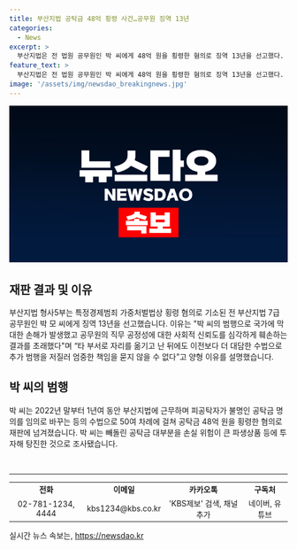 ```yaml
---
title: 부산지법 공탁금 48억 횡령 사건…공무원 징역 13년
categories:
  - News
excerpt: >
  부산지법은 전 법원 공무원인 박 씨에게 48억 원을 횡령한 혐의로 징역 13년을 선고했다. 재판부는 박 씨의 범행으로 국가에 큰 손해가 발생하고 공무원의 신뢰도를 훼손했다고 밝혔다. 박 씨는 공탁금을 횡령한 후 파생상품 등에 대부분 투자해 탕진한 것으로 조사됐다.
feature_text: >
  부산지법은 전 법원 공무원인 박 씨에게 48억 원을 횡령한 혐의로 징역 13년을 선고했다. 재판부는 박 씨의 범행으로 국가에 큰 손해가 발생하고 공무원의 신뢰도를 훼손했다고 밝혔다. 박 씨는 공탁금을 횡령한 후 파생상품 등에 대부분 투자해 탕진한 것으로 조사됐다.
image: '/assets/img/newsdao_breakingnews.jpg'
---
```


<p><img src="/assets/img/newsdao_breakingnews.jpg" alt="implanttips 속보" /></p>

<h2 data-ke-size="size26">재판 결과 및 이유</h2>

<p data-ke-size="size16">부산지법 형사5부는 특정경제범죄 가중처벌법상 횡령 혐의로 기소된 전 부산지법 7급 공무원인 박 모 씨에게 징역 13년을 선고했습니다. 이유는 "박 씨의 범행으로 국가에 막대한 손해가 발생했고 공무원의 직무 공정성에 대한 사회적 신뢰도를 심각하게 훼손하는 결과를 초래했다"며 “타 부서로 자리를 옮기고 난 뒤에도 이전보다 더 대담한 수법으로 추가 범행을 저질러 엄중한 책임을 묻지 않을 수 없다”고 양형 이유를 설명했습니다.</p>

<h2 data-ke-size="size26">박 씨의 범행</h2>

<p data-ke-size="size16">박 씨는 2022년 말부터 1년여 동안 부산지법에 근무하며 피공탁자가 불명인 공탁금 명의를 임의로 바꾸는 등의 수법으로 50여 차례에 걸쳐 공탁금 48억 원을 횡령한 혐의로 재판에 넘겨졌습니다. 박 씨는 빼돌린 공탁금 대부분을 손실 위험이 큰 파생상품 등에 투자해 탕진한 것으로 조사됐습니다.</p>

<p data-ke-size="size16">&nbsp;</p>

<hr>

<table>
<tbody>
<tr>
<td style="text-align: center; height: 17px;"><b>전화</b></td>
<td style="text-align: center; height: 17px;"><b>이메일</b></td>
<td style="text-align: center; height: 17px;"><b>카카오톡</b></td>
<td style="text-align: center; height: 17px;"><b>구독처</b></td>
</tr>
<tr>
<td style="text-align: center; height: 17px;">02-781-1234, 4444</td>
<td style="text-align: center; height: 17px;">kbs1234@kbs.co.kr</td>
<td style="text-align: center; height: 17px;">'KBS제보' 검색, 채널 추가</td>
<td style="text-align: center; height: 17px;">네이버, 유튜브</td>
</tr>
</tbody>
</table>
실시간 뉴스 속보는, <a href="https://newsdao.kr" rel="dofollow">https://newsdao.kr</a>


